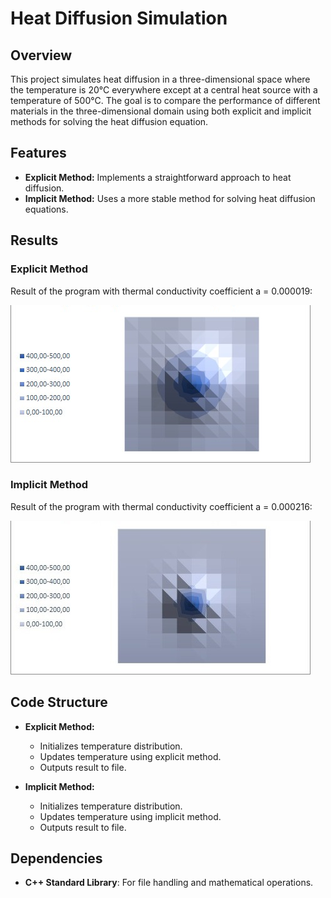 # Heat Diffusion Simulation

## Overview
This project simulates heat diffusion in a three-dimensional space where the temperature is 20°C everywhere except at a central heat source with a temperature of 500°C. The goal is to compare the performance of different materials in the three-dimensional domain using both explicit and implicit methods for solving the heat diffusion equation.

## Features
- **Explicit Method:** Implements a straightforward approach to heat diffusion.
- **Implicit Method:** Uses a more stable method for solving heat diffusion equations.

## Results

### Explicit Method
Result of the program with thermal conductivity coefficient a = 0.000019:

![Explicit Method Result](explicit.png)

### Implicit Method
Result of the program with thermal conductivity coefficient a = 0.000216:

![Implicit Method Result](implicit.png)

## Code Structure
- **Explicit Method:**
  - Initializes temperature distribution.
  - Updates temperature using explicit method.
  - Outputs result to file.

- **Implicit Method:**
  - Initializes temperature distribution.
  - Updates temperature using implicit method.
  - Outputs result to file.

## Dependencies
- **C++ Standard Library**: For file handling and mathematical operations.
